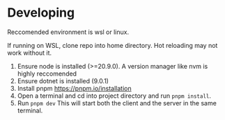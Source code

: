 # Developing

Reccomended environment is wsl or linux.

If running on WSL, clone repo into home directory. Hot reloading may not work without it.

1. Ensure node is installed (>=20.9.0). A version manager like nvm is highly reccomended
2. Ensure dotnet is installed (9.0.1)
3. Install pnpm https://pnpm.io/installation
4. Open a terminal and cd into project directory and run `pnpm install`. 
5. Run `pnpm dev` This will start both the client and the server in the same terminal.



